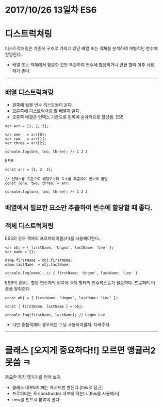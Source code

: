 # 2017/10/26 13일차  ES6
# 디스트럭쳐링
 디스트럭처링은 기존에 구조로 가지고 있던 배열 또는 객체를 분석하여 개별적인 변수에 할당한다.
 * 배열 또는 객체에서 필요한 값만 추출하여 변수에 할당하거나 반환 할때 아주 사용 하기 좋다.
---

## 배열 디스트럭쳐링
* 왼쪽에 담을 변수 리스트들이 온다.
* 오른쪽에 디스트럭쳐링 할 배열이 온다.
* 오른쪽 배열은 인덱스 기준으로 왼쪽에 순차적으로 할당됨.
ES5
```
var arr = [1, 2, 3];

var one   = arr[0];
var two   = arr[1];
var three = arr[2];

console.log(one, two, three); // 1 2 3
```

ES6
```
const arr = [1, 2, 3];

// 인덱스를 기준으로 배열로부터 요소를 추출하여 변수에 할당
const [one, two, three] = arr;

console.log(one, two, three); // 1 2 3
```
배열에서 필요한 요소만 추출하여 변수에 할당할 때 좋다.
---


## 객체 디스트럭처링
ES5의 경우 객체의 프로퍼티이름(키)를 사용해야한다.
```
var obj = { firstName: 'Ungmo', lastName: 'Lee' };
var name = {};

name.firstName = obj.firstName;
name.lastName  = obj.lastName;

console.log(name); // { firstName: 'Ungmo', lastName: 'Lee' }
```

ES6의 경우는 할당 연산자의 왼쪽에 객체 형태의 변수리스트가 필요하다. 프로퍼티 이름을 맞춰준다.
```
const obj = { firstName: 'Ungmo', lastName: 'Lee' };

const { firstName, lastName } = obj;

console.log(firstName, lastName); // Ungmo Lee
```
* 다만 중첩객체의 경우에는 그냥 사용하지말자. 다써주자.

---

# 클래스 [오지게 중요하다!!] 모르면 앵귤러2못씀 ㅋ
중요한 특징 몃가지를 먼저 보자  
* 클레스 내부바디에는 메서드만 만든다.[this로 접근]
* 프로퍼티는 꼭 constructor 내부에 적는다.[this를 사용해서]
* new를 만드시 붙여야 한다.
